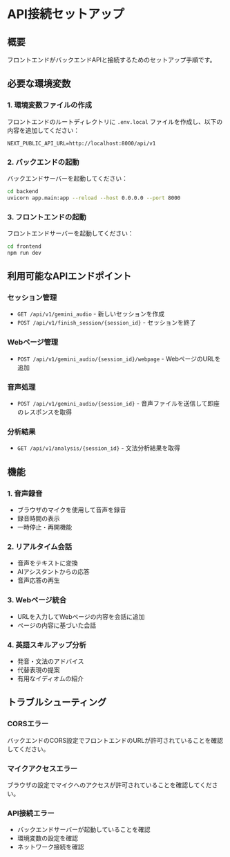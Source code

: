 # API接続セットアップ

## 概要
フロントエンドがバックエンドAPIと接続するためのセットアップ手順です。

## 必要な環境変数

### 1. 環境変数ファイルの作成
フロントエンドのルートディレクトリに `.env.local` ファイルを作成し、以下の内容を追加してください：

```env
NEXT_PUBLIC_API_URL=http://localhost:8000/api/v1
```

### 2. バックエンドの起動
バックエンドサーバーを起動してください：

```bash
cd backend
uvicorn app.main:app --reload --host 0.0.0.0 --port 8000
```

### 3. フロントエンドの起動
フロントエンドサーバーを起動してください：

```bash
cd frontend
npm run dev
```

## 利用可能なAPIエンドポイント

### セッション管理
- `GET /api/v1/gemini_audio` - 新しいセッションを作成
- `POST /api/v1/finish_session/{session_id}` - セッションを終了

### Webページ管理
- `POST /api/v1/gemini_audio/{session_id}/webpage` - WebページのURLを追加

### 音声処理
- `POST /api/v1/gemini_audio/{session_id}` - 音声ファイルを送信して即座のレスポンスを取得

### 分析結果
- `GET /api/v1/analysis/{session_id}` - 文法分析結果を取得

## 機能

### 1. 音声録音
- ブラウザのマイクを使用して音声を録音
- 録音時間の表示
- 一時停止・再開機能

### 2. リアルタイム会話
- 音声をテキストに変換
- AIアシスタントからの応答
- 音声応答の再生

### 3. Webページ統合
- URLを入力してWebページの内容を会話に追加
- ページの内容に基づいた会話

### 4. 英語スキルアップ分析
- 発音・文法のアドバイス
- 代替表現の提案
- 有用なイディオムの紹介

## トラブルシューティング

### CORSエラー
バックエンドのCORS設定でフロントエンドのURLが許可されていることを確認してください。

### マイクアクセスエラー
ブラウザの設定でマイクへのアクセスが許可されていることを確認してください。

### API接続エラー
- バックエンドサーバーが起動していることを確認
- 環境変数の設定を確認
- ネットワーク接続を確認 